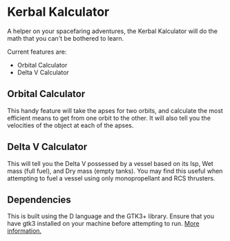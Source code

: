 # Kerbal Kalculator

A helper on your spacefaring adventures, the Kerbal Kalculator will do the math
that you can't be bothered to learn.

Current features are:

-   Orbital Calculator
-   Delta V Calculator

## Orbital Calculator

This handy feature will take the apses for two orbits, and calculate the most
efficient means to get from one orbit to the other. It will also tell you the
velocities of the object at each of the apses.

## Delta V Calculator

This will tell you the Delta V possessed by a vessel based on its Isp, Wet mass
(full fuel), and Dry mass (empty tanks). You may find this useful when
attempting to fuel a vessel using only monopropellant and RCS thrusters.

## Dependencies

This is built using the D language and the GTK3+ library. Ensure that you have
gtk3 installed on your machine before attempting to run. [More information.](https://github.com/gtkd-developers/GtkD/wiki)
